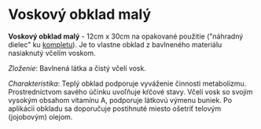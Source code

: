 Voskový obklad malý
===================

**Voskový obklad malý** - 12cm x 30cm na opakované použitie ("náhradný dielec"
ku [kompletu](/sip/p/voskove-obklady/)). Je to vlastne obklad z
bavlneného materiálu nasiaknutý včelím voskom.

*Zloženie*: Bavlnená látka a čistý včelí vosk.

*Charakteristika*: Teplý obklad podporuje vyváženie činnosti metabolizmu.
Prostredníctvom savého účinku uvoľňuje kŕčové stavy. Včelí vosk so svojím
vysokým obsahom vitamínu A, podporuje látkovú výmenu buniek. Po aplikácii
obkladu sa doporučuje postihnuté miesto ošetriť telovým (jojobovým) olejom.

